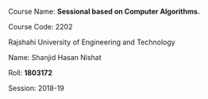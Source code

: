Course Name: **Sessional based on Computer Algorithms.**

Course Code: 2202

Rajshahi University of Engineering and Technology

Name: Shanjid Hasan Nishat

Roll: **1803172**

Session: 2018-19

